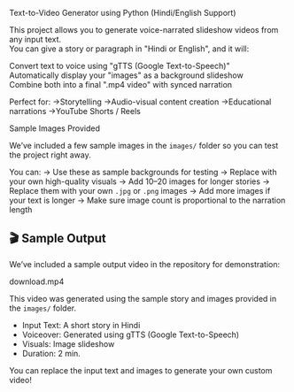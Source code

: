  Text-to-Video Generator using Python (Hindi/English Support)

This project allows you to generate voice-narrated slideshow videos from any input text.  
You can give a story or paragraph in "Hindi or English", and it will:

 Convert text to voice using "gTTS (Google Text-to-Speech)"  
 Automatically display your "images" as a background slideshow  
 Combine both into a final ".mp4 video" with synced narration

Perfect for:
 ->Storytelling
 ->Audio-visual content creation
 ->Educational narrations
 ->YouTube Shorts / Reels

  Sample Images Provided

We’ve included a few sample images in the `images/` folder so you can test the project right away.

You can:
->  Use these as sample backgrounds for testing
-> Replace with your own high-quality visuals
-> Add 10–20 images for longer stories
-> Replace them with your own `.jpg` or `.png` images
-> Add more images if your text is longer
-> Make sure image count is proportional to the narration length

## 🎬 Sample Output

We’ve included a sample output video in the repository for demonstration:

download.mp4

This video was generated using the sample story and images provided in the `images/` folder.

- Input Text: A short story in Hindi
- Voiceover: Generated using gTTS (Google Text-to-Speech)
- Visuals: Image slideshow 
- Duration: 2 min.

You can replace the input text and images to generate your own custom video!


